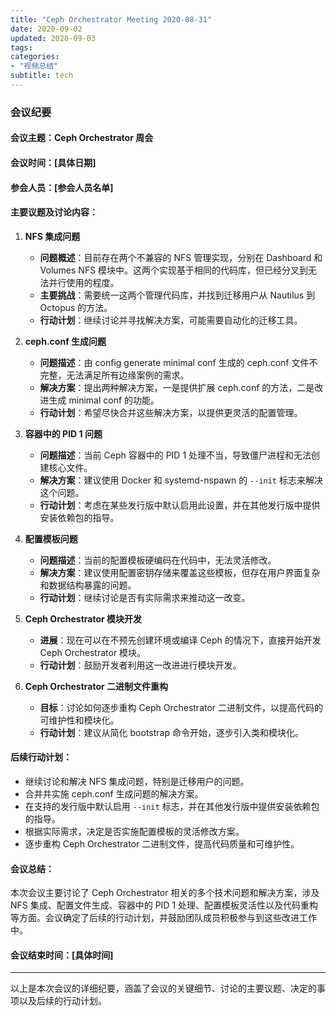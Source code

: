 ```yaml
---
title: "Ceph Orchestrator Meeting 2020-08-31"
date: 2020-09-02
updated: 2020-09-03
tags:
categories:
- "视频总结"
subtitle: tech
---
```



### 会议纪要

#### 会议主题：Ceph Orchestrator 周会

#### 会议时间：[具体日期]

#### 参会人员：[参会人员名单]

#### 主要议题及讨论内容：

1. **NFS 集成问题**
   - **问题概述**：目前存在两个不兼容的 NFS 管理实现，分别在 Dashboard 和 Volumes NFS 模块中。这两个实现基于相同的代码库，但已经分叉到无法并行使用的程度。
   - **主要挑战**：需要统一这两个管理代码库，并找到迁移用户从 Nautilus 到 Octopus 的方法。
   - **行动计划**：继续讨论并寻找解决方案，可能需要自动化的迁移工具。

2. **ceph.conf 生成问题**
   - **问题描述**：由 config generate minimal conf 生成的 ceph.conf 文件不完整，无法满足所有边缘案例的需求。
   - **解决方案**：提出两种解决方案，一是提供扩展 ceph.conf 的方法，二是改进生成 minimal conf 的功能。
   - **行动计划**：希望尽快合并这些解决方案，以提供更灵活的配置管理。

3. **容器中的 PID 1 问题**
   - **问题描述**：当前 Ceph 容器中的 PID 1 处理不当，导致僵尸进程和无法创建核心文件。
   - **解决方案**：建议使用 Docker 和 systemd-nspawn 的 `--init` 标志来解决这个问题。
   - **行动计划**：考虑在某些发行版中默认启用此设置，并在其他发行版中提供安装依赖包的指导。

4. **配置模板问题**
   - **问题描述**：当前的配置模板硬编码在代码中，无法灵活修改。
   - **解决方案**：建议使用配置密钥存储来覆盖这些模板，但存在用户界面复杂和数据结构暴露的问题。
   - **行动计划**：继续讨论是否有实际需求来推动这一改变。

5. **Ceph Orchestrator 模块开发**
   - **进展**：现在可以在不预先创建环境或编译 Ceph 的情况下，直接开始开发 Ceph Orchestrator 模块。
   - **行动计划**：鼓励开发者利用这一改进进行模块开发。

6. **Ceph Orchestrator 二进制文件重构**
   - **目标**：讨论如何逐步重构 Ceph Orchestrator 二进制文件，以提高代码的可维护性和模块化。
   - **行动计划**：建议从简化 bootstrap 命令开始，逐步引入类和模块化。

#### 后续行动计划：
- 继续讨论和解决 NFS 集成问题，特别是迁移用户的问题。
- 合并并实施 ceph.conf 生成问题的解决方案。
- 在支持的发行版中默认启用 `--init` 标志，并在其他发行版中提供安装依赖包的指导。
- 根据实际需求，决定是否实施配置模板的灵活修改方案。
- 逐步重构 Ceph Orchestrator 二进制文件，提高代码质量和可维护性。

#### 会议总结：
本次会议主要讨论了 Ceph Orchestrator 相关的多个技术问题和解决方案，涉及 NFS 集成、配置文件生成、容器中的 PID 1 处理、配置模板灵活性以及代码重构等方面。会议确定了后续的行动计划，并鼓励团队成员积极参与到这些改进工作中。

#### 会议结束时间：[具体时间]

---

以上是本次会议的详细纪要，涵盖了会议的关键细节、讨论的主要议题、决定的事项以及后续的行动计划。